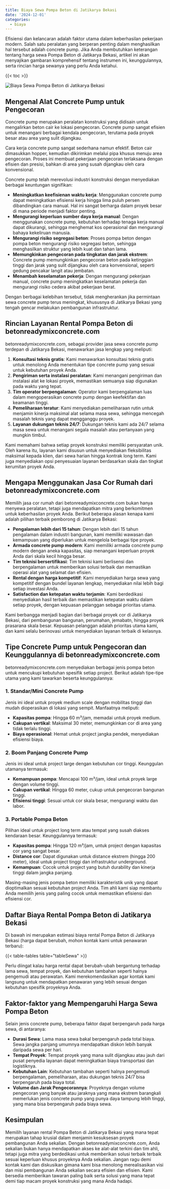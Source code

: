 ```yaml
---
title: Biaya Sewa Pompa Beton di Jatikarya Bekasi
date: '2024-12-01'
categories:
  - biaya
---
```


Efisiensi dan kelancaran adalah faktor utama dalam keberhasilan pekerjaan modern. Salah satu peralatan yang berperan penting dalam menghasilkan hal tersebut adalah concrete pump. Jika Anda membutuhkan keterangan tentang harga sewa Pompa Beton di Jatikarya Bekasi, artikel ini akan menyajikan gambaran komprehensif tentang instrumen ini, keunggulannya, serta rincian harga sewanya yang perlu Anda ketahui.

{{< toc >}}

![Biaya Sewa Pompa Beton di Jatikarya Bekasi](https://betoncor8.github.io/pump/concrete-pump%20(9).png)

## Mengenal Alat Concrete Pump untuk Pengecoran

Concrete pump merupakan peralatan konstruksi yang didisain untuk mengalirkan beton cair ke lokasi pengecoran. Concrete pump sangat efisien untuk menangani berbagai kendala pengecoran, terutama pada proyek besar atau area yang sulit dijangkau.

Cara kerja concrete pump sangat sederhana namun efektif. Beton cair dimasukkan hopper, kemudian dikirimkan melalui pipa khusus menuju area pengecoran. Proses ini membuat pekerjaan pengecoran terlaksana dengan efisien dan presisi, bahkan di area yang susah dijangkau oleh cara konvensional.

Concrete pump telah merevolusi industri konstruksi dengan menyediakan berbagai keuntungan signifikan:

- **Meningkatkan keefisienan waktu kerja**: Menggunakan concrete pump dapat meningkatkan efisiensi kerja hingga lima puluh persen dibandingkan cara manual. Hal ini sangat berharga dalam proyek besar di mana periode menjadi faktor penting.
- **Mengurangi keperluan sumber daya kerja manual**: Dengan menggunakan concrete pump, kebutuhan terhadap tenaga kerja manual dapat dikurangi, sehingga menghemat kos operasional dan mengurangi bahaya kekeliruan manusia.
- **Mengurangi risiko segregasi beton**: Proses pompa beton dengan pompa beton mengurangi risiko segregasi beton, sehingga menghasilkan struktur yang lebih kuat dan tahan lama.
- **Memungkinkan pengecoran pada tingkatan dan jarak ekstrem**: Concrete pump memungkinkan pengecoran beton pada ketinggian tinggi dan jarak yang sulit dijangkau oleh cara konvensional, seperti gedung pencakar langit atau jembatan.
- **Menambah keselamatan pekerja**: Dengan mengurangi pekerjaan manual, concrete pump meningkatkan keselamatan pekerja dan mengurangi risiko cedera akibat pekerjaan berat.

Dengan berbagai kelebihan tersebut, tidak mengherankan jika permintaan sewa concrete pump terus meningkat, khususnya di Jatikarya Bekasi yang tengah gencar melakukan pembangunan infrastruktur.

## Rincian Layanan Rental Pompa Beton di betonreadymixconcrete.com

betonreadymixconcrete.com, sebagai provider jasa sewa concrete pump terdepan di Jatikarya Bekasi, menawarkan jasa lengkap yang meliputi:

1. **Konsultasi teknis gratis**: Kami menawarkan konsultasi teknis gratis untuk menolong Anda menentukan tipe concrete pump yang sesuai untuk kebutuhan proyek Anda.
2. **Pengiriman serta instalasi peralatan**: Kami menangani pengiriman dan instalasi alat ke lokasi proyek, memastikan semuanya siap digunakan pada waktu yang tepat.
3. **Tim operator berpengalaman**: Operator kami berpengalaman luas dalam mengoperasikan concrete pump dengan keefektifan dan keamanan tinggi.
4. **Pemeliharaan teratur**: Kami menyediakan pemeliharaan rutin untuk menjamin kinerja maksimal alat selama masa sewa, sehingga mencegah masalah teknis yang dapat mengganggu proyek.
5. **Layanan dukungan teknis 24/7**: Dukungan teknis kami ada 24/7 selama masa sewa untuk menangani segala masalah atau pertanyaan yang mungkin timbul.

Kami memahami bahwa setiap proyek konstruksi memiliki persyaratan unik. Oleh karena itu, layanan kami disusun untuk menyediakan fleksibilitas maksimal kepada klien, dari sewa harian hingga kontrak long term. Kami juga menyediakan opsi penyesuaian layanan berdasarkan skala dan tingkat kerumitan proyek Anda.

## Mengapa Menggunakan Jasa Cor Rumah dari betonreadymixconcrete.com

Memilih jasa cor rumah dari betonreadymixconcrete.com bukan hanya menyewa peralatan, tetapi juga mendapatkan mitra yang berkomitmen untuk keberhasilan proyek Anda. Berikut beberapa alasan kenapa kami adalah pilihan terbaik pemborong di Jatikarya Bekasi:

- **Pengalaman lebih dari 15 tahun**: Dengan lebih dari 15 tahun pengalaman dalam industri bangunan, kami memiliki wawasan dan kemampuan yang diperlukan untuk mengelola berbagai tipe proyek.
- **Armada concrete pump modern**: Kami memiliki armada concrete pump modern dengan aneka kapasitas, siap menangani keperluan proyek Anda dari skala kecil hingga besar.
- **Tim teknisi bersertifikasi**: Tim teknisi kami berlisensi dan berpengalaman untuk memberikan solusi terbaik dan memastikan operasi alat yang selamat dan efisien.
- **Rental dengan harga kompetitif**: Kami menyediakan harga sewa yang kompetitif dengan bundel layanan lengkap, menyediakan nilai lebih bagi setiap investasi Anda.
- **Satisfaction dan ketepatan waktu terjamin**: Kami berdedikasi menyediakan hasil terbaik dan memastikan ketepatan waktu dalam setiap proyek, dengan kepuasan pelanggan sebagai prioritas utama.

Kami berbangga menjadi bagian dari berbagai proyek cor di Jatikarya Bekasi, dari pembangunan bangunan, perumahan, jemabatn, hingga proyek prasarana skala besar. Kepuasan pelanggan adalah prioritas utama kami, dan kami selalu berinovasi untuk menyediakan layanan terbaik di kelasnya.

## Tipe Concrete Pump untuk Pengecoran dan Keunggulannya di betonreadymixconcrete.com

betonreadymixconcrete.com menyediakan berbagai jenis pompa beton untuk mencukupi kebutuhan spesifik setiap project. Berikut adalah tipe-tipe utama yang kami tawarkan beserta keunggulannya:

### 1\. Standar/Mini Concrete Pump

Jenis ini ideal untuk proyek medium scale dengan mobilitas tinggi dan mudah dioperasikan di lokasi yang sempit. Manfaatnya meliputi:

- **Kapasitas pompa**: Hingga 60 m³/jam, memadai untuk proyek medium.
- **Cakupan vertikal**: Maksimal 30 meter, memungkinkan cor di area yang tidak terlalu tinggi.
- **Biaya operasional**: Hemat untuk project jangka pendek, menyediakan efisiensi biaya.

### 2\. Boom Panjang Concrete Pump

Jenis ini ideal untuk project large dengan kebutuhan cor tinggi. Keunggulan utamanya termasuk:

- **Kemampuan pompa**: Mencapai 100 m³/jam, ideal untuk proyek large dengan volume tinggi.
- **Cakupan vertikal**: Hingga 60 meter, cukup untuk pengecoran bangunan tinggi.
- **Efisiensi tinggi**: Sesuai untuk cor skala besar, mengurangi waktu dan labor.

### 3\. Portable Pompa Beton

Pilihan ideal untuk project long term atau tempat yang susah diakses kendaraan besar. Keunggulannya termasuk:

- **Kapasitas pompa**: Hingga 120 m³/jam, untuk project dengan kapasitas cor yang sangat besar.
- **Distance cor**: Dapat digunakan untuk distance ekstrem (hingga 200 meter), ideal untuk project tinggi dan infrastruktur underground.
- **Kemampuan**: Cocok untuk project yang butuh durability dan kinerja tinggi dalam jangka panjang.

Masing-masing jenis pompa beton memiliki karakteristik unik yang dapat dioptimalkan sesuai kebutuhan project Anda. Tim ahli kami siap membantu Anda memilih jenis yang paling cocok untuk memastikan efisiensi dan efisiensi cor.

## Daftar Biaya Rental Pompa Beton di Jatikarya Bekasi

Di bawah ini merupakan estimasi biaya rental Pompa Beton di Jatikarya Bekasi (harga dapat berubah, mohon kontak kami untuk penawaran terbaru):

{{< table-tables table="tableSewa" >}}

Perlu diingat kalau harga rental dapat berubah-ubah bergantung terhadap lama sewa, tempat proyek, dan kebutuhan tambahan seperti halnya pengemudi atau perawatan. Kami merekomendasikan agar kontak kami langsung untuk mendapatkan penawaran yang lebih sesuai dengan kebutuhan spesifik proyeknya Anda.

## Faktor-faktor yang Mempengaruhi Harga Sewa Pompa Beton

Selain jenis concrete pump, beberapa faktor dapat berpengaruh pada harga sewa, di antaranya:

- **Durasi Sewa**: Lama masa sewa bakal berpengaruh pada total biaya. Sewa jangka panjang umumnya mendapatkan diskon lebih banyak daripada sewa per hari.
- **Tempat Proyek**: Tempat proyek yang mana sulit dijangkau atau jauh dari pusat penyedia layanan dapat meningkatkan biaya transportasi dan logistiknya.
- **Kebutuhan Lain**: Kebutuhan tambahan seperti halnya pengemudi berpengalaman, pemeliharaan, atau dukungan teknis 24/7 bisa berpengaruh pada biaya total.
- **Volume dan Jarak Pengecorannya**: Proyeknya dengan volume pengecoran yang banyak atau jaraknya yang mana ekstrem barangkali memerlukan jenis concrete pump yang punya daya tampung lebih tinggi, yang mana bisa berpengaruh pada biaya sewa.

## Kesimpulan

Memilih layanan rental Pompa Beton di Jatikarya Bekasi yang mana tepat merupakan tahap krusial dalam menjamin kesuksesan proyek pembangunan Anda sekalian. Dengan betonreadymixconcrete.com, Anda sekalian bukan hanya mendapatkan akses ke alat-alat terkini dan tim ahli, tetapi juga mitra yang berdedikasi untuk memberikan solusi terbaik terbaik sesuai keperluan khusus proyeknya Anda sekalian. Jangan ragu demi kontak kami dan diskusikan gimana kami bisa menolong merealisasikan visi dan misi pembangunan Anda sekalian secara efisien dan efisien. Kami bersedia memberikan tawaran paling baik serta solusi yang mana tepat demi tiap macam proyek konstruksi yang mana Anda hadapi.
